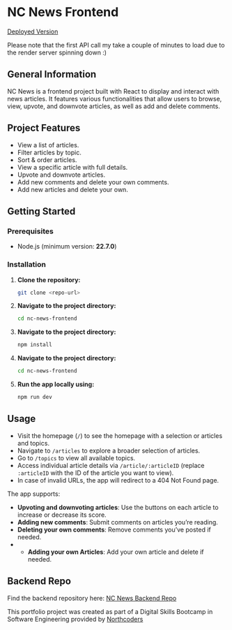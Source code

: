 # NC News Frontend

[Deployed Version](https://nc-news.louis-emmerson.dev/)

Please note that the first API call my take a couple of minutes to load due to the render server spinning down :)

## General Information

NC News is a frontend project built with React to display and interact with news articles. It features various functionalities that allow users to browse, view, upvote, and downvote articles, as well as add and delete comments.

## Project Features


- View a list of articles.
- Filter articles by topic.
- Sort & order articles.
- View a specific article with full details.
- Upvote and downvote articles.
- Add new comments and delete your own comments.
- Add new articles and delete your own.

## Getting Started

### Prerequisites

- Node.js (minimum version: **22.7.0**)

### Installation

1. **Clone the repository:**
   ```bash
   git clone <repo-url>
2. **Navigate to the project directory:**
    ```bash
    cd nc-news-frontend
3. **Navigate to the project directory:**
    ```bash
    npm install
4. **Navigate to the project directory:**
     ```bash
    cd nc-news-frontend

5. **Run the app locally using:**
     ```bash
    npm run dev

## Usage

- Visit the homepage (`/`) to see the homepage with a selection or articles and topics.
- Navigate to `/articles` to explore a broader selection of articles.
- Go to `/topics` to view all available topics.
- Access individual article details via `/article/:articleID` (replace `:articleID` with the ID of the article you want to view).
- In case of invalid URLs, the app will redirect to a 404 Not Found page.

The app supports:
- **Upvoting and downvoting articles**: Use the buttons on each article to increase or decrease its score.
- **Adding new comments**: Submit comments on articles you’re reading.
- **Deleting your own comments**: Remove comments you’ve posted if needed.
- - **Adding your own Articles**: Add your own article and delete if needed.

## Backend Repo

Find the backend repository here: [NC News Backend Repo](https://github.com/louis-emmerson/nc-news-be)

This portfolio project was created as part of a Digital Skills Bootcamp in Software Engineering provided by [Northcoders](https://northcoders.com/)
